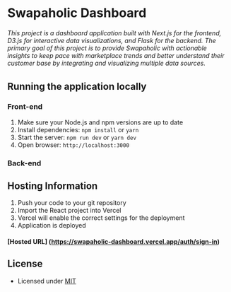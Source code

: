 # Swapaholic Dashboard

###### This project is a dashboard application built with Next.js for the frontend, D3.js for interactive data visualizations, and Flask for the backend. The primary goal of this project is to provide Swapaholic with actionable insights to keep pace with marketplace trends and better understand their customer base by integrating and visualizing multiple data sources.

## Running the application locally

### Front-end

1. Make sure your Node.js and npm versions are up to date
2. Install dependencies: `npm install` or `yarn`
3. Start the server: `npm run dev` or `yarn dev`
4. Open browser: `http://localhost:3000`

### Back-end


## Hosting Information

1. Push your code to your git repository
2. Import the React project into Vercel
3. Vercel will enable the correct settings for the deployment
4. Application is deployed
#### [Hosted URL] (https://swapaholic-dashboard.vercel.app/auth/sign-in)

## License

- Licensed under [MIT](https://github.com/devias-io/material-kit-react/blob/main/LICENSE.md)
